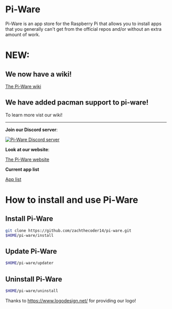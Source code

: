 # Pi-Ware
Pi-Ware is an app store for the Raspberry Pi that allows you to install apps that you generally can't get from the official repos and/or without an extra amount of work.

# NEW:

## We now have a wiki!

<a href="https://github.com/zachthecoder14/pi-ware/wiki/" alt="Pi-Ware wiki">The Pi-Ware wiki</a>

## We have added pacman support to pi-ware!

To learn more vist our wiki!

***

**Join our Discord server**:

[![Pi-Ware Discord server](https://img.shields.io/discord/840124418528378881?color=7289da&label=Discord%20Server&logo=discord&style=flat-square)](https://discord.gg/BU8F6D8X6s)

**Look at our website**:

<a href="https://oxmc.github.io/pi-ware/" alt="Pi-Ware website">The Pi-Ware website</a>

**Current app list**

<a href="https://oxmc.github.io/pi-ware/apps/current/" alt="App list">App list</a>

# How to install and use Pi-Ware

## Install Pi-Ware
```sh
git clone https://github.com/zachthecoder14/pi-ware.git
$HOME/pi-ware/install
```

## Update Pi-Ware
```sh
$HOME/pi-ware/updater
```

## Uninstall Pi-Ware
```sh
$HOME/pi-ware/uninstall
```

Thanks to https://www.logodesign.net/ for providing our logo!
